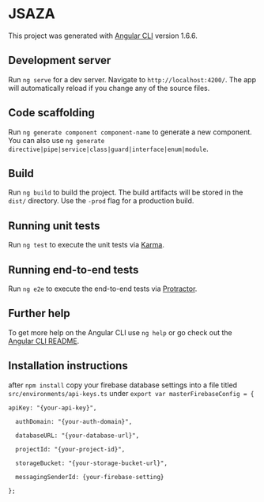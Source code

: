 # JSAZA

This project was generated with [Angular CLI](https://github.com/angular/angular-cli) version 1.6.6.

## Development server

Run `ng serve` for a dev server. Navigate to `http://localhost:4200/`. The app will automatically reload if you change any of the source files.

## Code scaffolding

Run `ng generate component component-name` to generate a new component. You can also use `ng generate directive|pipe|service|class|guard|interface|enum|module`.

## Build

Run `ng build` to build the project. The build artifacts will be stored in the `dist/` directory. Use the `-prod` flag for a production build.

## Running unit tests

Run `ng test` to execute the unit tests via [Karma](https://karma-runner.github.io).

## Running end-to-end tests

Run `ng e2e` to execute the end-to-end tests via [Protractor](http://www.protractortest.org/).

## Further help

To get more help on the Angular CLI use `ng help` or go check out the [Angular CLI README](https://github.com/angular/angular-cli/blob/master/README.md).

## Installation instructions

after `npm install` copy your firebase database settings into a file titled `src/environments/api-keys.ts` under `export var masterFirebaseConfig = {`



  `apiKey: "{your-api-key}",`



`  authDomain: "{your-auth-domain}",`



`  databaseURL: "{your-database-url}",`



`  projectId: "{your-project-id}",`



`  storageBucket: "{your-storage-bucket-url}",`



`  messagingSenderId: {your-firebase-setting}`



`};`

